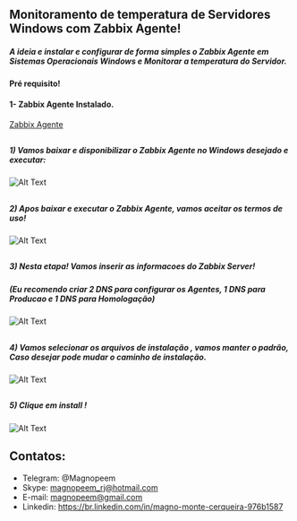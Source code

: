 

##                                      Monitoramento de temperatura de Servidores Windows com Zabbix Agente!


##### A ideia e instalar e configurar de forma simples o Zabbix Agente em Sistemas Operacionais Windows e Monitorar a temperatura do Servidor.

#### Pré requisito!

#### 1- Zabbix Agente Instalado.

[Zabbix Agente](https://github.com/MagnoMonteCerqueira/Zabbix/tree/master/Zabbix_3.4/Agents)

##
##### 1) Vamos baixar e disponibilizar o Zabbix Agente no Windows desejado e executar:


![Alt Text](https://github.com/MagnoMonteCerqueira/Zabbix/blob/master/Zabbix_3.4/src/img/Agente/benvindo.PNG)

##
##### 2) Apos baixar e executar o Zabbix Agente, vamos aceitar os termos de uso!


![Alt Text](https://github.com/MagnoMonteCerqueira/Zabbix/blob/master/Zabbix_3.4/src/img/Agente/termos.PNG)

##
##### 3) Nesta etapa! Vamos inserir as informacoes do Zabbix Server!

##### (Eu recomendo criar 2 DNS para configurar os Agentes, 1 DNS para Producao e 1 DNS para Homologação)


![Alt Text](https://github.com/MagnoMonteCerqueira/Zabbix/blob/master/Zabbix_3.4/src/img/Agente/configuracao.PNG)

##
##### 4) Vamos selecionar os arquivos de instalação , vamos manter o padrão, Caso desejar pode mudar o caminho de instalação.


![Alt Text](https://github.com/MagnoMonteCerqueira/Zabbix/blob/master/Zabbix_3.4/src/img/Agente/selecao.PNG)

##
##### 5) Clique em install !


![Alt Text](https://github.com/MagnoMonteCerqueira/Zabbix/blob/master/Zabbix_3.4/src/img/Agente/install.PNG)


##
## Contatos:


* Telegram: @Magnopeem
* Skype: magnopeem_rj@hotmail.com
* E-mail: magnopeem@gmail.com
* Linkedin: https://br.linkedin.com/in/magno-monte-cerqueira-976b1587
